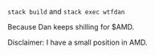`stack build` and `stack exec wtfdan`

Because Dan keeps shilling for $AMD.

Disclaimer: I have a small position in AMD.
